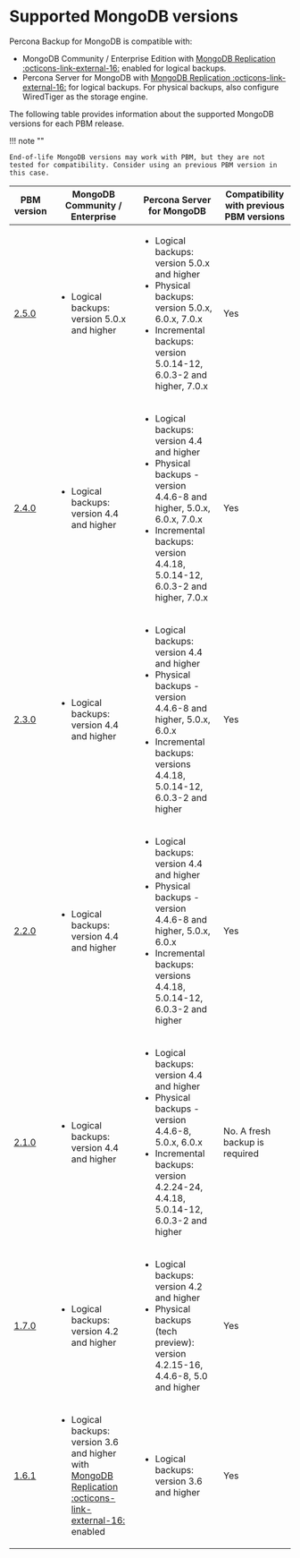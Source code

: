 # Supported MongoDB versions

Percona Backup for MongoDB is compatible with:

* MongoDB Community / Enterprise Edition  with [MongoDB Replication :octicons-link-external-16:](https://docs.mongodb.com/manual/replication/) enabled for logical backups.
* Percona Server for MongoDB with [MongoDB Replication :octicons-link-external-16:](https://docs.mongodb.com/manual/replication/) for logical backups. For physical backups, also configure WiredTiger as the storage engine.

The following table provides information about the supported MongoDB versions for each PBM release. 

!!! note ""

    End-of-life MongoDB versions may work with PBM, but they are not tested for compatibility. Consider using an previous PBM version in this case.


| PBM version | MongoDB Community / Enterprise | Percona Server for MongoDB|Compatibility with previous PBM versions|
| ----------- |------------------------------- | ------------------------- |----------------------------------------|
| [2.5.0](../release-notes/2.5.0.md) | <ul><li>Logical backups: version 5.0.x and higher</li></ul> | <ul><li>Logical backups: version 5.0.x and higher</li><li>Physical backups: version 5.0.x, 6.0.x, 7.0.x</li><li>Incremental backups: version 5.0.14-12, 6.0.3-2 and higher, 7.0.x</li></ul> | Yes |
| [2.4.0](../release-notes/2.4.0.md) | <ul><li>Logical backups: version 4.4 and higher</li></ul> | <ul><li>Logical backups: version 4.4 and higher</li><li>Physical backups - version 4.4.6-8 and higher, 5.0.x, 6.0.x, 7.0.x</li><li>Incremental backups: version 4.4.18, 5.0.14-12, 6.0.3-2 and higher, 7.0.x</li></ul>| Yes |
| [2.3.0](../release-notes/2.3.0.md) | <ul><li>Logical backups: version 4.4 and higher</li></ul> | <ul><li>Logical backups: version 4.4 and higher</li><li>Physical backups - version 4.4.6-8 and higher, 5.0.x, 6.0.x</li><li>Incremental backups: versions 4.4.18, 5.0.14-12, 6.0.3-2 and higher</li></ul>| Yes |
| [2.2.0](../release-notes/2.2.0.md) | <ul><li>Logical backups: version 4.4 and higher</li></ul> | <ul><li>Logical backups: version 4.4 and higher</li><li>Physical backups - version 4.4.6-8 and higher, 5.0.x, 6.0.x</li><li>Incremental backups: versions 4.4.18, 5.0.14-12, 6.0.3-2 and higher</li></ul>| Yes |
| [2.1.0](../release-notes/2.1.0.md) | <ul><li>Logical backups: version 4.4 and higher</li></ul> | <ul><li>Logical backups: version 4.4 and higher</li><li>Physical backups - version 4.4.6-8, 5.0.x, 6.0.x</li><li>Incremental backups: version 4.2.24-24, 4.4.18, 5.0.14-12, 6.0.3-2 and higher</li></ul>| No. A fresh backup is required|
| [1.7.0](../release-notes/1.7.0.md) | <ul><li>Logical backups: version 4.2 and higher</li></ul> | <ul><li>Logical backups: version 4.2 and higher</li><li>Physical backups (tech preview): version 4.2.15-16, 4.4.6-8, 5.0 and higher</li></ul> | Yes
| [1.6.1](../release-notes/1.6.1.md) | <ul><li>Logical backups: version 3.6 and higher with [MongoDB Replication :octicons-link-external-16:](https://docs.mongodb.com/manual/replication/) enabled</li></ul> | <ul><li>Logical backups: version 3.6 and higher</li></ul>|Yes





